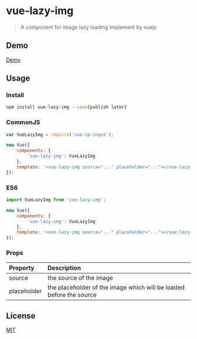 # vue-lazy-img

> A component for image lazy loading implement by vuejs

## Demo
[Demo](https://lakb248.github.io/vue-lazy-img/)

## Usage

### Install

```bash
npm install vue-lazy-img --save(publish later)
```

### CommonJS

```javascript
var VueLazyImg = require('vue-ip-input');

new Vue({
    components: {
        'vue-lazy-img': VueLazyImg
    },
    template: '<vue-lazy-img source="..." placeholder="..."></vue-lazy-img>'
});
```

### ES6

```javascript
import VueLazyImg from 'vue-lazy-img';

new Vue({
    components: {
        'vue-lazy-img': VueLazyImg
    },
    template: '<vue-lazy-img source="..." placeholder="..."></vue-lazy-img>'
});
```

### Props
| Property | Description |
|:--|:--|
| source | the source of the image |
| placeholder | the placeholder of the image which will be loaded before the source |

## License

[MIT](http://opensource.org/licenses/MIT)
